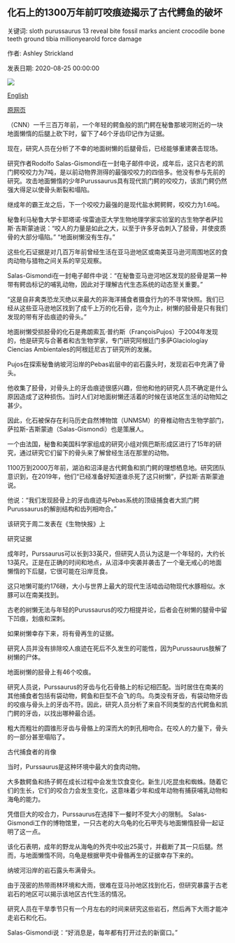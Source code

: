 ## 化石上的1300万年前叮咬痕迹揭示了古代鳄鱼的破坏

关键词: sloth purussaurus 13 reveal bite fossil marks ancient crocodile bone teeth ground tibia millionyearold force damage

作者: Ashley Strickland

发表日期: 2020-08-25 00:00:00

![](https://cdn.cnn.com/cnnnext/dam/assets/200825133447-02-ancient-finds-purusaurus-attack-super-tease.jpg)

[English](13%20million-year-old%20bite%20marks%20on%20fossil%20reveal%20damage%20by%20an%20ancient%20crocodile.md)

[原网页](https://edition.cnn.com/2020/08/25/world/sloth-fossil-bite-marks-scn-trnd/index.html)

（CNN）一千三百万年前，一个年轻的鳄鱼般的凯门鳄在秘鲁那坡河附近的一块地面懒惰的后腿上砍下时，留下了46个牙齿印记作为证据。

现在，研究人员在分析了不幸的地面树懒的后腿骨后，已经能够重建袭击现场。

研究作者Rodolfo Salas-Gismondi在一封电子邮件中说，成年后，这只古老的凯门鳄咬咬力为7吨，是以前动物界测得的最强咬咬力的四倍多。他没有参与先前的研究。攻击地面懒惰的少年Purussaurus具有现代凯门鳄的咬咬力，该凯门鳄仍然强大得足以使骨头断裂和塌陷。

继成年的霸王龙之后，下一个咬咬力最强的是现代盐水鳄鳄鳄，咬咬力为1.6吨。

秘鲁利马秘鲁大学卡耶塔诺·埃雷迪亚大学生物地理学家实验室的古生物学者萨拉斯·吉斯蒙迪说：“咬人的力量是如此之大，以至于许多牙齿刺入了胫骨，并使皮质骨的大部分塌陷。” “地面树懒没有生存。”

这些化石证据是对几百万年前曾经生活在亚马逊地区或南美亚马逊河周围地区的食肉动物与猎物之间关系的罕见观察。

Salas-Gismondi在一封电子邮件中说：“在秘鲁亚马逊河地区发现的胫骨是第一种带有鳄齿标记的哺乳动物，因此对于理解古代生态系统的动态至关重要。”

“这是自非禽类恐龙灭绝以来最大的非海洋捕食者摄食行为的不寻常快照。我们已经从这些亚马逊地区找到了成千上万的化石骨，迄今为止，树懒的胫骨是只有我们发现的带有牙齿痕迹的骨头。”

地面树懒受损胫骨的化石是弗朗索瓦·普约斯（FrançoisPujos）于2004年发现的，他是研究与合著者和古生物学家，专门研究阿根廷门多萨Glaciologíay Ciencias Ambientales的阿根廷尼古丁研究所的发展。

Pujos在探索秘鲁纳坡河沿岸的Pebas岩层中的岩石露头时，发现岩石中充满了骨头。

他收集了胫骨，对骨头上的牙齿痕迹很感兴趣，但他和他的研究人员不确定是什么原因造成了这种损伤。当时人们对地面树懒还活着的时候在该地区生活的动物知之甚少。

因此，化石被保存在利马历史自然博物馆（UNMSM）的脊椎动物古生物学部门，萨拉斯-吉斯蒙迪（Salas-Gismondi）也是策展人。

一个由法国，秘鲁和美国科学家组成的研究小组对佩巴斯形成区进行了15年的研究，通过研究它们留下的骨头来了解曾经生活在那里的动物。

1100万到2000万年前，湖泊和沼泽是古代鳄鱼和凯门鳄的理想栖息地。研究团队意识到，在2019年，他们“已经准备好知道谁杀死了这只树懒”，萨拉斯·吉斯蒙迪说。

他说：“我们发现胫骨上的牙齿痕迹与Pebas系统的顶级捕食者大凯门鳄Purussaurus的解剖结构和齿列相吻合。”

该研究于周二发表在《生物快报》上

研究证据

成年时，Purssaurus可以长到33英尺，但研究人员认为这是一个年轻的，大约长13英尺。正是在正确的时间和地点，从沼泽中突袭并袭击了一个毫无戒心的地面懒惰的下后腿，它很可能在沿岸觅食。

这只地懒可能约176磅，大小与世界上最大的现代生活啮齿动物现代水豚相似。水豚可以在南美找到。

古老的树懒无法与年轻的Purussaurus的咬力相提并论，后者会在树懒的腿骨中留下凹痕，划痕和深刺。

如果树懒幸存下来，将有骨再生的证据。

研究人员并没有排除咬人痕迹在死后不久发生的可能性，因为Purussaurus肢解了树懒的尸体。

地面树懒的胫骨上有46个咬痕。

研究人员说，Purssaurus的牙齿与化石骨骼上的标记相匹配。当时居住在南美的其他捕食者包括有袋动物，鳄鱼和巨型不会飞的鸟。鸟类没有牙齿，有袋动物牙齿的咬痕与骨头上的牙齿不符。因此，研究人员分析了来自不同类型的古代鳄鱼和凯门鳄的牙齿，以找出哪种最合适。

粗大而粗壮的圆锥形牙齿与骨骼上的深而大的刺孔相吻合。在咬人的力量下，骨头的一部分甚至塌陷了。

古代捕食者的肖像

当时，Purssaurus是这种环境中最大的食肉动物。

大多数鳄鱼和扬子鳄在成长过程中会发生饮食变化。新生儿吃昆虫和蜘蛛。随着它们的生长，它们的咬合力会发生变化，这意味着少年和成年动物有捕获哺乳动物和海龟的能力。

凭借巨大的咬合力，Purssaurus在选择下一餐时不受大小的限制。 Salas-Gismondi工作的博物馆里，一只古老的大乌龟的化石甲壳与地面懒惰胫骨一起证明了这一点。

该化石表明，成年的野龙从海龟的外壳中咬出25英寸，并截断了其一只后腿。然而，与地面懒惰不同，乌龟是根据甲壳中骨骼再生的证据幸存下来的。

纳坡河沿岸的岩石露头布满骨头。

由于茂密的热带雨林环境和大雨，很难在亚马孙地区找到化石，但研究暴露于古老岩石的地区可以揭示该地区古代生活的情况。

研究人员在干旱季节只有一个月左右的时间来研究这些岩石，然后再下大雨才能冲走岩石和化石。

Salas-Gismondi说：“好消息是，每年都有打开过去的新窗口。”